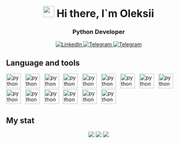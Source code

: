 <html lang="en">
<head>
    <meta charset="UTF-8">
    <meta name="viewport" content="width=device-width, initial-scale=1.0">
    <link rel="stylesheet" href="styles.css">
</head>
<body>

<div id="header" align="center">
    <h1>
        <img src="https://media.giphy.com/media/hvRJCLFzcasrR4ia7z/giphy.gif" width="30px"/>
        Hi there, I`m Oleksii
    </h1>
    <h3>Python Developer</h3>
</div>

<div id="social" align="center">
    <a href="https://www.linkedin.com/in/oleksii-kiva">
        <img src="https://img.shields.io/badge/LinkedIn-blue?style=for-the-badge&logo=linkedin&logoColor=white" alt="LinkedIn"></img>
    </a>
    <a href="mailto:oleksii.kiva@gmail.com">
        <img src="https://img.shields.io/badge/Gmail-red?style=for-the-badge&logo=telegram&logoColor=white" alt="Telegram"></img>
    </a>
    <a href="https://t.me/oleksii_kiva">
        <img src="https://img.shields.io/badge/Telegram-blue?style=for-the-badge&logo=telegram&logoColor=white" alt="Telegram"></img>
    </a>
</div>


<container id="language">
    <div id="language-title">
        <h2>Language and tools</h2>
    </div>
    <div id="language-icon">
        <img src="https://cdn.jsdelivr.net/gh/devicons/devicon@latest/icons/python/python-original.svg" title="python" width="40" height="40"/>
        &nbsp;
        <img src="https://cdn.jsdelivr.net/gh/devicons/devicon@latest/icons/django/django-plain.svg" title="python" width="40" height="40"/>
        &nbsp;
        <img src="https://cdn.jsdelivr.net/gh/devicons/devicon@latest/icons/rabbitmq/rabbitmq-original.svg" title="python" width="40" height="40"/>
        &nbsp;
        <img src="https://cdn.jsdelivr.net/gh/devicons/devicon@latest/icons/sqlalchemy/sqlalchemy-original.svg" title="python" width="40" height="40"/>
        &nbsp;
        <img src="https://cdn.jsdelivr.net/gh/devicons/devicon@latest/icons/mysql/mysql-original.svg" title="python" width="40" height="40"/>
        &nbsp;
        <img src="https://cdn.jsdelivr.net/gh/devicons/devicon@latest/icons/postgresql/postgresql-original.svg" title="python" width="40" height="40"/>
        &nbsp;
        <img src="https://cdn.jsdelivr.net/gh/devicons/devicon@latest/icons/git/git-original.svg" title="python" width="40" height="40"/>
        &nbsp;
        <img src="https://cdn.jsdelivr.net/gh/devicons/devicon@latest/icons/gitlab/gitlab-original.svg" title="python" width="40" height="40"/>
        &nbsp;
        <img src="https://cdn.jsdelivr.net/gh/devicons/devicon@latest/icons/docker/docker-plain.svg" title="python" width="40" height="40"/>
        &nbsp;
        <img src="https://cdn.jsdelivr.net/gh/devicons/devicon@latest/icons/pycharm/pycharm-original.svg" title="python" width="40" height="40"/>
        &nbsp;
        <img src="https://cdn.jsdelivr.net/gh/devicons/devicon@latest/icons/postman/postman-original.svg" title="python" width="40" height="40"/>
        &nbsp;
        <img src="https://cdn.jsdelivr.net/gh/devicons/devicon@latest/icons/dbeaver/dbeaver-original.svg" title="python" width="40" height="40"/>
        &nbsp;
        <img src="https://cdn.jsdelivr.net/gh/devicons/devicon@latest/icons/ubuntu/ubuntu-original.svg" title="python" width="40" height="40"/>
        &nbsp;
        <img src="https://cdn.jsdelivr.net/gh/devicons/devicon@latest/icons/windows11/windows11-original.svg" title="python" width="40" height="40"/>
        &nbsp;
        <img src="https://cdn.jsdelivr.net/gh/devicons/devicon@latest/icons/slack/slack-original.svg" title="python" width="40" height="40"/>
        &nbsp;
    </div>
</container>

<container id="my-stat">
    <div id="my-stat-title">
        <h2>My stat</h2>
    </div>
    <div id="my-stat-graph" align="center">
        <img src="http://github-profile-summary-cards.vercel.app/api/cards/profile-details?username=OleksiiKiva&theme=github_dark" />
        <img src="http://github-profile-summary-cards.vercel.app/api/cards/repos-per-language?username=OleksiiKiva&theme=github_dark" />
        <img src="http://github-profile-summary-cards.vercel.app/api/cards/stats?username=OleksiiKiva&theme=github_dark" />
    </div>
</container>

</body>
</html>
